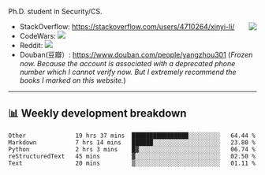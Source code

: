 Ph.D. student in Security/CS.

<img align="right" src="https://github-readme-stats.vercel.app/api?username=li-xin-yi&count_private=true&show_icons=true&hide_title=true&theme=tokyonight" />

- StackOverflow: https://stackoverflow.com/users/4710264/xinyi-li/
- CodeWars: [![](https://www.codewars.com/users/xy-li/badges/micro)](https://www.codewars.com/users/xy-li/)
- Reddit: [![](https://img.shields.io/reddit/user-karma/combined/xy-li?style=social)](https://www.reddit.com/user/xy-li/)
- Douban(豆瓣）: https://www.douban.com/people/yangzhou301  (*Frozen now. Because the account is associated with a deprecated phone number which I cannot verify now. But I extremely recommend the books I marked on this website.*)

---

## 📊 Weekly development breakdown

<!--START_SECTION:waka-->
```text
Other              19 hrs 37 mins  ████████████████░░░░░░░░░   64.44 % 
Markdown           7 hrs 14 mins   ██████░░░░░░░░░░░░░░░░░░░   23.80 % 
Python             2 hrs 3 mins    █▓░░░░░░░░░░░░░░░░░░░░░░░   06.74 % 
reStructuredText   45 mins         ▓░░░░░░░░░░░░░░░░░░░░░░░░   02.50 % 
Text               20 mins         ▒░░░░░░░░░░░░░░░░░░░░░░░░   01.11 % 
```
<!--END_SECTION:waka-->
